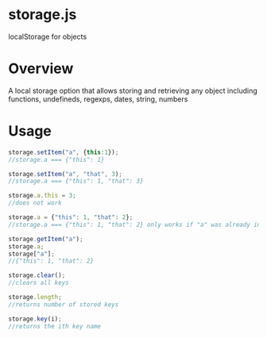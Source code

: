 # storage.js
localStorage for objects

# Overview
A local storage option that allows storing and retrieving any object including functions, undefineds, regexps, dates, string, numbers

# Usage
```javascript
storage.setItem("a", {this:1});
//storage.a === {"this": 1}

storage.setItem("a", "that", 3);
//storage.a === {"this": 1, "that": 3}

storage.a.this = 3;
//does not work

storage.a = {"this": 1, "that": 2};
//storage.a === {"this": 1, "that": 2} only works if "a" was already in local storage

storage.getItem("a");
storage.a;
storage["a"];
//{"this": 1, "that": 2}

storage.clear();
//clears all keys

storage.length;
//returns number of stored keys

storage.key(i);
//returns the ith key name
```
